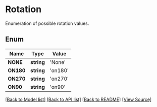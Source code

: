 # Rotation
Enumeration of possible rotation values.

## Enum
Name | Type | Value
------------ | ------------- | -------------
**NONE** | **string** | 'None'
**ON180** | **string** | 'on180'
**ON270** | **string** | 'on270'
**ON90** | **string** | 'on90'

[[Back to Model list]](../README.md#documentation-for-models) [[Back to API list]](../README.md#documentation-for-api-endpoints) [[Back to README]](../README.md) [[View Source]](../src/Aspose/PDF/Model/Rotation.php)

